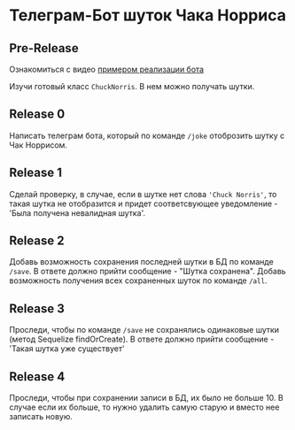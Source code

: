 # Телеграм-Бот шуток Чака Норриса

## Pre-Release

Ознакомиться с видео [примером реализации бота](https://www.youtube.com/watch?v=VnSQBymw4ng)

Изучи готовый класс `ChuckNorris`. В нем можно получать шутки.

## Release 0

Написать телеграм бота, который по команде `/joke` отоброзить шутку с Чак Норрисом.

## Release 1

Сделай проверку, в случае, если в шутке нет слова `'Chuck Norris'`, то такая шутка не отобразится и придет соответсвующее уведомление - 'Была получена невалидная шутка'.

## Release 2

Добавь возможность сохранения последней шутки в БД по команде `/save`. В ответе должно прийти сообщение - "Шутка сохранена". Добавь возможность получения всех сохраненных шуток по команде `/all`.

## Release 3

Проследи, чтобы по команде `/save` не сохранялись одинаковые шутки (метод Sequelize findOrCreate). В ответе должно прийти сообщение - 'Такая шутка уже существует'

## Release 4

Проследи, чтобы при сохранении записи в БД, их было не больше 10. В случае если их больше, то нужно удалить самую старую и вместо нее записать новую.
